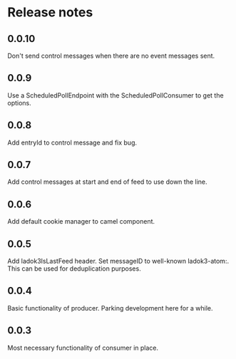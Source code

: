 # Release notes

## 0.0.10

Don't send control messages when there are no event messages sent.

## 0.0.9

Use a ScheduledPollEndpoint with the ScheduledPollConsumer to get
the options.

## 0.0.8

Add entryId to control message and fix bug.

## 0.0.7

Add control messages at start and end of feed to use down the line.

## 0.0.6

Add default cookie manager to camel component.

## 0.0.5

Add ladok3IsLastFeed header.
Set messageID to well-known ladok3-atom:<entry id>. This can be
used for deduplication purposes.

## 0.0.4

Basic functionality of producer.
Parking development here for a while.

## 0.0.3

Most necessary functionality of consumer in place.



